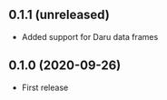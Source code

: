 ## 0.1.1 (unreleased)

- Added support for Daru data frames

## 0.1.0 (2020-09-26)

- First release
